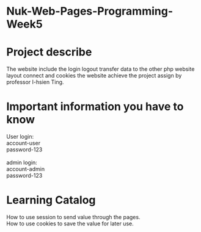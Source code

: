 # Nuk-Web-Pages-Programming-Week5
# Project describe
The website include the login logout transfer data to the other php website layout connect and cookies the website achieve the project assign by professor I-hsien Ting.

# Important information you have to know
User login: </br>
account-user </br>
password-123  </br> 
</br> admin login:  </br>
account-admin  </br>
password-123  </br>
# Learning Catalog
How to use session to send value through the pages. </br>
How to use cookies to save the value for later use.
